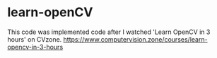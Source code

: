 # learn-openCV
This code was implemented code after I watched 'Learn OpenCV in 3 hours' on CVzone.
https://www.computervision.zone/courses/learn-opencv-in-3-hours
